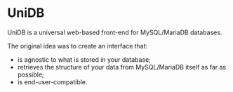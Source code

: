UniDB
=====

UniDB is a universal web-based front-end for MySQL/MariaDB databases.

The original idea was to create an interface that:

* is agnostic to what is stored in your database;
* retrieves the structure of your data from MySQL/MariaDB itself as far as possible;
* is end-user-compatible.


